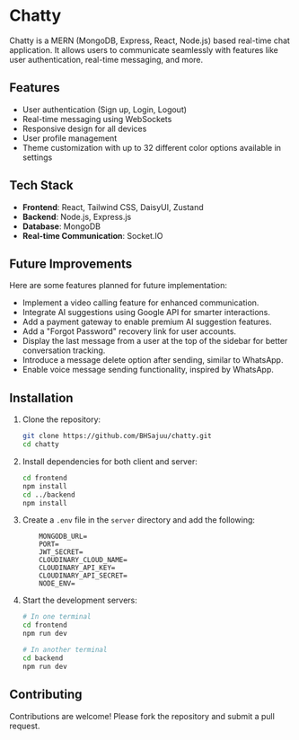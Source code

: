 # Chatty

Chatty is a MERN (MongoDB, Express, React, Node.js) based real-time chat application. It allows users to communicate seamlessly with features like user authentication, real-time messaging, and more.

## Features

- User authentication (Sign up, Login, Logout)
- Real-time messaging using WebSockets
- Responsive design for all devices
- User profile management
- Theme customization with up to 32 different color options available in settings

## Tech Stack

- **Frontend**: React, Tailwind CSS, DaisyUI, Zustand
- **Backend**: Node.js, Express.js
- **Database**: MongoDB
- **Real-time Communication**: Socket.IO


## Future Improvements

Here are some features planned for future implementation:

- Implement a video calling feature for enhanced communication.
- Integrate AI suggestions using Google API for smarter interactions.
- Add a payment gateway to enable premium AI suggestion features.
- Add a "Forgot Password" recovery link for user accounts.
- Display the last message from a user at the top of the sidebar for better conversation tracking.
- Introduce a message delete option after sending, similar to WhatsApp.
- Enable voice message sending functionality, inspired by WhatsApp.


## Installation

1. Clone the repository:
    ```bash
    git clone https://github.com/BHSajuu/chatty.git
    cd chatty
    ```

2. Install dependencies for both client and server:
    ```bash
    cd frontend
    npm install
    cd ../backend
    npm install
    ```

3. Create a `.env` file in the `server` directory and add the following:
    ```
        MONGODB_URL=
        PORT=
        JWT_SECRET=
        CLOUDINARY_CLOUD_NAME=
        CLOUDINARY_API_KEY=
        CLOUDINARY_API_SECRET=
        NODE_ENV=
    ```

4. Start the development servers:
    ```bash
    # In one terminal
    cd frontend
    npm run dev

    # In another terminal
    cd backend
    npm run dev
    ```

## Contributing

Contributions are welcome! Please fork the repository and submit a pull request.


